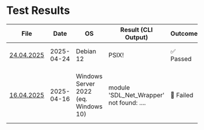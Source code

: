 # Test Results

| File | Date | OS | Result (CLI Output) | Outcome | Conditions |
|------|------|----|--------|---------|---------|
| [24.04.2025](https://github.com/SheBox/test-shit/tree/main/24.04.2025) | 2025-04-24 | Debian 12 | PSIX! | ✅ Passed | Static linking with Lua |
| [16.04.2025](https://github.com/SheBox/test-shit/tree/main/16.04.2025) | 2025-04-16 | Windows Server 2022 (eq. Windows 10) | module 'SDL_Net_Wrapper' not found: .... | 🔴 Failed | Static linking with Lua, but under Windows 11 with MingW64|
